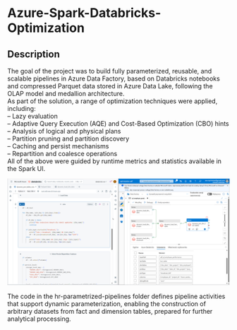 # Azure-Spark-Databricks-Optimization

## Description

The goal of the project was to build fully parameterized, reusable, and scalable pipelines in Azure Data Factory, based on Databricks notebooks and compressed Parquet data stored in Azure Data Lake, following the OLAP model and medallion architecture.  
As part of the solution, a range of optimization techniques were applied, including:  
– Lazy evaluation  
– Adaptive Query Execution (AQE) and Cost-Based Optimization (CBO) hints  
– Analysis of logical and physical plans  
– Partition pruning and partition discovery  
– Caching and persist mechanisms  
– Repartition and coalesce operations  
All of the above were guided by runtime metrics and statistics available in the Spark UI.

![Architecture Diagram](https://github.com/ur64n/Azure-Spark-Databricks-Optimization/blob/main/img/join%20code%20in%20databricks%20and%20parametrized%20join%20activity%20in%20adf.png)

The code in the hr-parametrized-pipelines folder defines pipeline activities that support dynamic parameterization, enabling the construction of arbitrary datasets from fact and dimension tables, prepared for further analytical processing.
